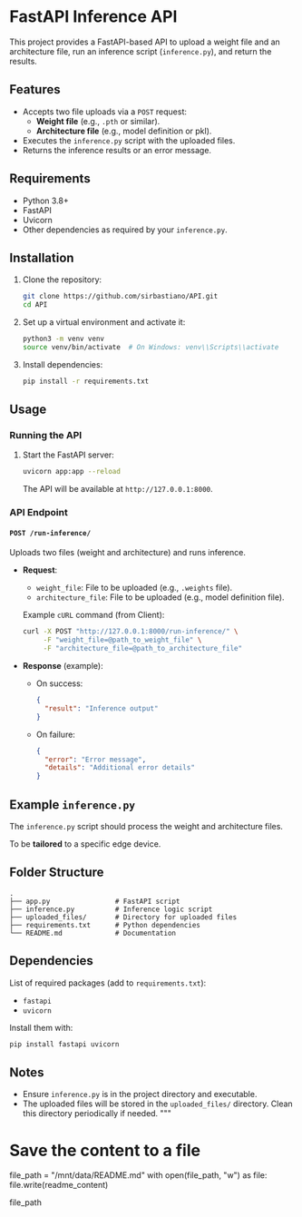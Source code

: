 # FastAPI Inference API

This project provides a FastAPI-based API to upload a weight file and an architecture file, run an inference script (`inference.py`), and return the results.

## Features

- Accepts two file uploads via a `POST` request:
  - **Weight file** (e.g., `.pth` or similar).
  - **Architecture file** (e.g., model definition or pkl).
- Executes the `inference.py` script with the uploaded files.
- Returns the inference results or an error message.

## Requirements

- Python 3.8+
- FastAPI
- Uvicorn
- Other dependencies as required by your `inference.py`.

## Installation

1. Clone the repository:
   ```bash
   git clone https://github.com/sirbastiano/API.git
   cd API
   ```

2. Set up a virtual environment and activate it:
   ```bash
   python3 -m venv venv
   source venv/bin/activate  # On Windows: venv\\Scripts\\activate
   ```

3. Install dependencies:
   ```bash
   pip install -r requirements.txt
   ```

## Usage

### Running the API

1. Start the FastAPI server:
   ```bash
   uvicorn app:app --reload
   ```
   The API will be available at `http://127.0.0.1:8000`.

### API Endpoint

#### `POST /run-inference/`

Uploads two files (weight and architecture) and runs inference.

- **Request**:
  - `weight_file`: File to be uploaded (e.g., `.weights` file).
  - `architecture_file`: File to be uploaded (e.g., model definition file).

  Example `cURL` command (from Client):
  ```bash
  curl -X POST "http://127.0.0.1:8000/run-inference/" \
       -F "weight_file=@path_to_weight_file" \
       -F "architecture_file=@path_to_architecture_file"
  ```

- **Response** (example):
  - On success:
    ```json
    {
      "result": "Inference output"
    }
    ```
  - On failure:
    ```json
    {
      "error": "Error message",
      "details": "Additional error details"
    }
    ```

## Example `inference.py`

The `inference.py` script should process the weight and architecture files. 

To be **tailored** to a specific edge device.

## Folder Structure

```
.
├── app.py                # FastAPI script
├── inference.py          # Inference logic script
├── uploaded_files/       # Directory for uploaded files
├── requirements.txt      # Python dependencies
└── README.md             # Documentation
```

## Dependencies

List of required packages (add to `requirements.txt`):
- `fastapi`
- `uvicorn`

Install them with:
```bash
pip install fastapi uvicorn
```

## Notes

- Ensure `inference.py` is in the project directory and executable.
- The uploaded files will be stored in the `uploaded_files/` directory. Clean this directory periodically if needed.
"""

# Save the content to a file
file_path = "/mnt/data/README.md"
with open(file_path, "w") as file:
    file.write(readme_content)

file_path